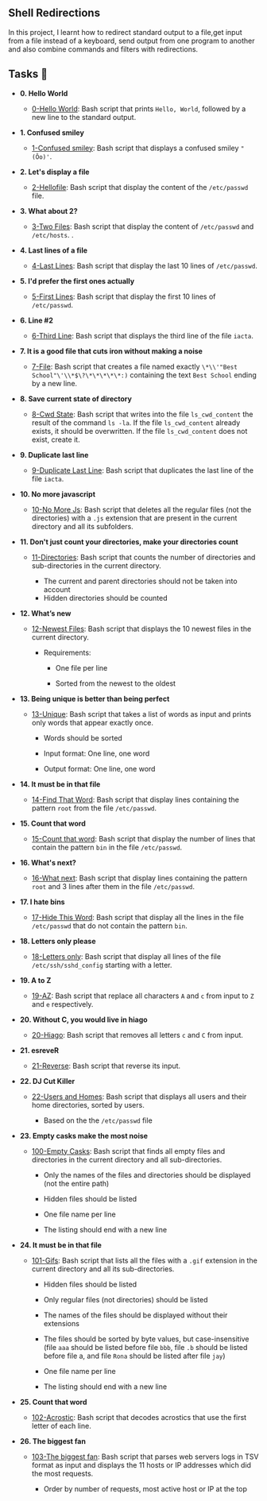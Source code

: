 ## Shell Redirections
In this project, I learnt how to redirect standard output to a file,get input from a file instead of a keyboard, send output from one program to another and also combine commands and filters with redirections.

## Tasks :page_with_curl:
* **0. Hello World**

  * [0-Hello World](0-hello_world): Bash script that prints `Hello, World`, followed by a new line to the standard output.

* **1. Confused smiley**

  * [1-Confused smiley](1-confused_smiley): Bash script that displays a confused smiley `"(Ôo)'`.

* **2. Let's display a file**

  * [2-Hellofile](2-hellofile): Bash script that display the content of the `/etc/passwd` file.

* **3. What about 2?**

  * [3-Two Files](3-twofiles): Bash script that display the content of `/etc/passwd` and `/etc/hosts`.
  .
* **4. Last lines of a file**

  * [4-Last Lines](4-lastlines): Bash script that display the last 10 lines of `/etc/passwd`.

* **5.  I'd prefer the first ones actually**

  * [5-First Lines](5-firstlines): Bash script that display the first 10 lines of` /etc/passwd`.

* **6. Line #2**

  * [6-Third Line](6-third_line): Bash script that displays the third line of the file `iacta`.

* **7.  It is a good file that cuts iron without making a noise**

  * [7-File](7-file): Bash script that creates a file named exactly `\*\\'"Best School"\'\\*$\?\*\*\*\*\*:)` containing the text `Best School` ending by a new line.

* **8.  Save current state of directory**

  * [8-Cwd State](8-cwd_state): Bash script that writes into the file `ls_cwd_content` the result of the command `ls -la`. If the file `ls_cwd_content` already exists, it should be overwritten. If the file `ls_cwd_content` does not exist, create it.

* **9. Duplicate last line**

  * [9-Duplicate Last Line](9-duplicate_last_line): Bash script that  duplicates the last line of the file `iacta`.

* **10. No more javascript**

  * [10-No More Js](10-no_more_js): Bash script that deletes all the regular files (not the directories) with a `.js` extension that are present in the current directory and all its subfolders.

* **11. Don't just count your directories, make your directories count**

  * [11-Directories](11-directories): Bash script that counts the number of directories and sub-directories in the current directory.

    * The current and parent directories should not be taken into account
    * Hidden directories should be counted

* **12. What’s new**

  * [12-Newest Files](12-newest_files): Bash script that displays the 10 newest files in the current directory.

    * Requirements:

      * One file per line

      * Sorted from the newest to the oldest

* **13. Being unique is better than being perfect**

  * [13-Unique](13-unique): Bash script that takes a list of words as input and prints only words that appear exactly once.

    * Words should be sorted

    * Input format: One line, one word

    * Output format: One line, one word

* **14. It must be in that file**

  * [14-Find That Word](14-findthatword): Bash script that display lines containing the pattern `root` from the file `/etc/passwd`.

* **15. Count that word**

  * [15-Count that word](15-countthatword): Bash script that display the number of lines that contain the pattern `bin` in the file `/etc/passwd`.

* **16. What's next?**

  * [16-What next](16-whatsnext): Bash script that display lines containing the pattern `root` and 3 lines after them in the file `/etc/passwd`.

* **17. I hate bins**

  * [17-Hide This Word](17-hidethisword): Bash script that display all the lines in the file `/etc/passwd` that do not contain the pattern `bin`.

* **18.  Letters only please**

  * [18-Letters only](18-letteronly): Bash script that display all lines of the file `/etc/ssh/sshd_config` starting with a letter.

* **19. A to Z**

  * [19-AZ](19-AZ): Bash script that  replace all characters `A` and `c` from input to `Z` and `e` respectively.

* **20.  Without C, you would live in hiago**

  * [20-Hiago](20-hiago): Bash script that  removes all letters `c` and `C` from input.

* **21.  esreveR**

  * [21-Reverse](21-reverse): Bash script that reverse its input.

* **22. DJ Cut Killer**

  * [22-Users and Homes](22-users_and_homes): Bash script that displays all users and their home directories, sorted by users.

    * Based on the the `/etc/passwd` file

* **23. Empty casks make the most noise**

  * [100-Empty Casks](100-empty_casks): Bash script that finds all empty files and directories in the current directory and all sub-directories.

    * Only the names of the files and directories should be displayed (not the entire path)

    * Hidden files should be listed

    * One file name per line

    * The listing should end with a new line

* **24. It must be in that file**

  * [101-Gifs](101-gifs): Bash script that lists all the files with a `.gif` extension in the current directory and all its sub-directories.

    * Hidden files should be listed

    * Only regular files (not directories) should be listed

    * The names of the files should be displayed without their extensions

    * The files should be sorted by byte values, but case-insensitive (file `aaa` should be listed before file `bbb`, file `.b` should be listed before file a, and file `Rona` should be listed after file `jay`)

    * One file name per line

    * The listing should end with a new line

* **25. Count that word**

  * [102-Acrostic](102-acrostic): Bash script that decodes acrostics that use the first letter of each line.

* **26. The biggest fan**

  * [103-The biggest fan](103-the_biggest_fan): Bash script that parses web servers logs in TSV format as input and displays the 11 hosts or IP addresses which did the most requests.
  
    * Order by number of requests, most active host or IP at the top
